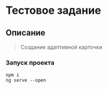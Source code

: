 # Тестовое задание


## Описание

> Создание адаптивной карточки

### Запуск проекта

```
npm i
ng serve --open
```
